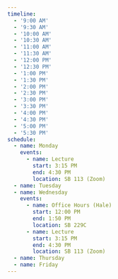 ```yaml
---
timeline:
  - '9:00 AM'
  - '9:30 AM'
  - '10:00 AM'
  - '10:30 AM'
  - '11:00 AM'
  - '11:30 AM'
  - '12:00 PM'
  - '12:30 PM'
  - '1:00 PM'
  - '1:30 PM'
  - '2:00 PM'
  - '2:30 PM'
  - '3:00 PM'
  - '3:30 PM'
  - '4:00 PM'
  - '4:30 PM'
  - '5:00 PM'
  - '5:30 PM'
schedule:
  - name: Monday
    events:
      - name: Lecture
        start: 3:15 PM
        end: 4:30 PM
        location: SB 113 (Zoom)
  - name: Tuesday
  - name: Wednesday
    events:
      - name: Office Hours (Hale)
        start: 12:00 PM
        end: 1:50 PM
        location: SB 229C
      - name: Lecture
        start: 3:15 PM
        end: 4:30 PM
        location: SB 113 (Zoom)
  - name: Thursday
  - name: Friday
---
```

